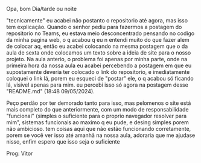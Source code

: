    Opa, bom Dia/tarde ou noite

 "tecnicamente" eu acabei não postanto o repositorio até agora, mas isso tem explicação. Quando o senhor pediu para fazermos a postagem do repositorio no Teams, eu estava meio desconcentrado pensando no codigo da minha pagina web, o q acabou q eu n entendi muito do que fazer alem de colocar aq, então eu acabei colocando na mesma postagem que o da aula de sexta onde colocamos um texto sobre a ideia de site para o nosso projeto. Na aula anterio, o problema foi apenas por minha parte, onde na primeira hora da nossa aula eu acabei percebendo a postagem em que eu supostamente deveria ter colocado o link do repositorio, e imediatamente coloquei o link lá, porem eu esqueci de "postar" ele, o q acabou só ficando lá, visivel apenas para mim. eu percebi isso só agora na postagem desse "README.md" (18:48 09/05/2024).

 Peço perdão por ter demorado tanto para isso, mas pelomenos o site está mais completo do que anteriormente, com um modo de responsabilidade "funcional" (simples o suficiente para o proprio navegador resolver para mim", sistemas funcionais ao maximo q eu pude, e desing simples porem não ambicioso. tem coisas aqui que não estão funcionando corretamente, porem se você ver isso até amanhã na nossa aula, adoraria que me ajudase nisso, enfim espero que isso seja o suficiente

 Prog: Vitor
